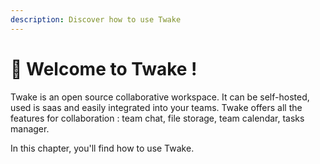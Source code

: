```yaml
---
description: Discover how to use Twake
---
```


# 👋 Welcome to Twake !

Twake is an open source collaborative workspace. It can be self-hosted, used is saas and easily integrated into your teams. Twake offers all the features for collaboration :  team chat, file storage, team calendar,  tasks manager.

In this chapter, you'll find how to use Twake.

